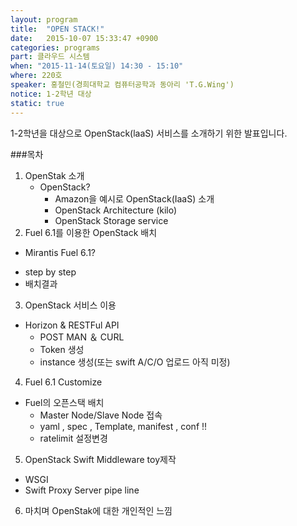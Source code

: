```yaml
---
layout: program
title:  "OPEN STACK!"
date:   2015-10-07 15:33:47 +0900
categories: programs
part: 클라우드 시스템
when: "2015-11-14(토요일) 14:30 - 15:10"
where: 220호
speaker: 홍철민(경희대학교 컴퓨터공학과 동아리 'T.G.Wing')
notice: 1-2학년 대상
static: true
---
```

1-2학년을 대상으로 OpenStack(laaS) 서비스를 소개하기 위한 발표입니다.

###목차
1. OpenStak 소개  
   * OpenStack?  
      * Amazon을 예시로 OpenStack(IaaS) 소개  
      * OpenStack Architecture (kilo)  
      * OpenStack Storage service  
2. Fuel 6.1를 이용한 OpenStack 배치  
  * Mirantis Fuel 6.1?  
   - step by step  
   - 배치결과  
3. OpenStack 서비스 이용  
 * Horizon & RESTFul API  
   - POST MAN ＆ CURL  
   - Token 생성  
   - instance 생성(또는 swift A/C/O 업로드 아직 미정)  
 4. Fuel 6.1 Customize  
 * Fuel의 오픈스택 배치  
   - Master Node/Slave Node 접속  
   - yaml , spec , Template, manifest , conf  !!  
   - ratelimit 설정변경  
5. OpenStack Swift Middleware toy제작  
 - WSGI  
 - Swift Proxy Server pipe line  
6. 마치며 OpenStak에 대한 개인적인 느낌
